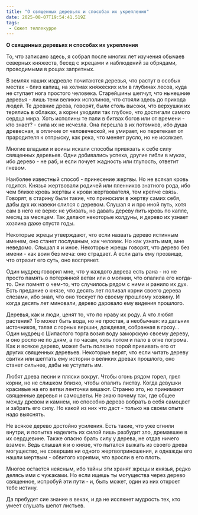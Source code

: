 ```yaml
---
title: "О священных деревьях и способах их укрепления"
date: 2025-08-07T19:54:41.519Z
tags:
 - Сюжет теллекурре
---
```


**О священных деревьях и способах их укрепления**

То, что записано здесь, я собрал после многих лет изучения обычаев
северных княжеств, бесед с жрецами и наблюдений за обрядами, проводимыми
в рощах запретных.

В землях наших издревле почитаются деревья, что растут в особых местах -
близ капищ, на холмах княжеских или в глубинах лесов, куда не ступает
нога простого человека. Старейшины шепчут, что нынешние деревья - лишь
тени великих исполинов, что стояли здесь до прихода людей. Те древние
древа, говорят, были столь высоки, что верхушки их терялись в облаках, а
корни уходили так глубоко, что достигали самого сердца мира. Хоть
исполины те пали в битвах богов или от времени - кто знает? - сила их не
исчезла. Она перешла в их потомков, ибо душа древесная, в отличие от
человеческой, не умирает, но перетекает от прародителя к отпрыску, как
река, что меняет русло, но не иссякает.

Многие владыки и воины искали способы привязать к себе силу священных
деревьев. Одни добивались успеха, другие гибли в муках, ибо дерево - не
раб, и если почует жадность или глупость, ответит гневом.

Наиболее известный способ - принесение жертвы. Но не всякая кровь
годится. Князья жертвовали родичей или пленников знатного рода, ибо чем
ближе кровь жертвы к крови жертвователя, тем крепче связь. Говорят, в
старину были такие, что приносили в жертву самих себя, дабы дух их
навеки слился с деревом. Слушал я и про иной путь, хотя сам в него не
верю: не убивать, но давать дереву пить кровь по капле, месяц за
месяцем. Так делают некоторые колдуны, и дерево их узнает хозяина даже
спустя годы.

Некоторые жрецы утверждают, что если назвать дерево истинным именем, оно
станет послушным, как человек. Но как узнать имя, мне неведомо. Слышал я
и иное. Некоторые жрецы говорят, что дерево без имени - как воин без
меча: оно страдает. А если дать ему прозвище, что отразит его суть, оно
воспрянет.

Один мудрец говорил мне, что у каждого дерева есть рана - но не просто
память о потерянной ветви или о молнии, что опалила его когда-то. Они
помнят о чем-то, что случилось рядом с ними и ранило их дух. Есть
предание о князе, что десять лет поливал корни своего дерева слезами,
ибо знал, что оно тоскует по своему прошлому хозяину. И когда десять лет
миновали, дерево даровало ему видения прошлого.

Деревья, как и люди, ценят то, что по нраву их роду. А что любят
растения? То может быть вода, но не простая, а необычная: из дальних
источников, талая с горных вершин, дождевая, собранная в грозу… Один
мудрец с Шипастого торга возил воду заморскую своему дереву, и оно росло
не по дням, а по часам, хоть потом и пало в огне погрома. Как и всякое
дерево, может быть полезно порой прививать его от других священных
деревьев. Некоторые верят, что если читать дереву свитки или шептать ему
истории о великих древах прошлого, оно станет сильнее, дабы не уступить
им.

Любят древа песни и пляски вокруг. Чтобы огонь рядом горел, грел корни,
но не слишком близко, чтобы опалить листву. Когда девушки красивые на
его ветви ленточки вешают. Странно это, но принимают священные деревья и
самоцветы. Не знаю почему так, где общее между древом и камнем, но
способно дерево вобрать в себя самоцвет и забрать его силу. Но какой из
них что даст - только на своем опыте надо выяснять.

Не всякое дерево достойно усиления. Есть такие, что уже сгнили внутри, и
попытка наделить их силой лишь разбудит зло, дремавшее в их сердцевине.
Также опасно брать силу у дерева, не отдав ничего взамен. Ведь слышал я
и о князе, что пытался выжать из своего древа могущество, не совершив ни
одного жертвоприношения, и однажды его нашли мертвым - обвитого корнями,
что вросли в его плоть.

Многое остается неясным, ибо тайны эти хранят жрецы и князья, редко
делясь ими с чужаками. Но если ищешь ты могущества через дерево
священное, испробуй эти пути - и, быть может, один из них откроет тебе
истину.

Да пребудет сие знание в веках, и да не иссякнет мудрость тех, кто умеет
слушать шепот листьев.
